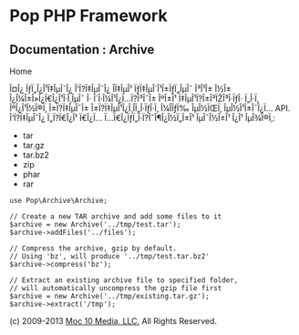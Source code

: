 Pop PHP Framework
=================

Documentation : Archive
-----------------------

Home

Î¤Î¿ ÏƒÏ„Î¿Î¹Ï‡ÎµÎ¯Î¿ Î‘Ï?Ï‡ÎµÎ¯Î¿ Î­Ï‡ÎµÎ¹ ÏƒÏ‡ÎµÎ´Î¹Î±ÏƒÏ„ÎµÎ¯ Î³Î¹Î±
Î½Î± Î¿Î¼Î±Î»Î¿Ï€Î¿Î¹Î·Î¸ÎµÎ¯ Î· Î´Î·Î¼Î¹Î¿Ï…Ï?Î³Î¯Î± ÎºÎ±Î¹
Ï‡ÎµÎ¹Ï?Î±Î³ÏŽÎ³Î·ÏƒÎ· Ï„Î·Ï‚ ÎºÎ¿Î¹Î½Î®Ï‚ Î±Ï?Ï‡ÎµÎ¯Î±
Î±Ï?Ï‡ÎµÎ¹Î¿Î¸Î­Ï„Î·ÏƒÎ·Ï‚ Î¼Î­ÏƒÏ‰ ÎµÎ½ÏŒÏ‚ ÎµÎ½Î¹Î±Î¯Î¿Ï… API.
Î‘Ï?Ï‡ÎµÎ¯Î¿ Ï„Ï?Ï€Î¿Î¹ Ï€Î¿Ï… Ï…Ï€Î¿ÏƒÏ„Î·Ï?Î¯Î¶Î¿Î½Ï„Î±Î¹ ÎµÎ¯Î½Î±Î¹
Î¿Î¹ ÎµÎ¾Î®Ï‚:

-   tar
-   tar.gz
-   tar.bz2
-   zip
-   phar
-   rar

<!-- -->

    use Pop\Archive\Archive;

    // Create a new TAR archive and add some files to it
    $archive = new Archive('../tmp/test.tar');
    $archive->addFiles('../files');

    // Compress the archive, gzip by default.
    // Using 'bz', will produce '../tmp/test.tar.bz2'
    $archive->compress('bz');

    // Extract an existing archive file to specified folder,
    // will automatically uncompress the gzip file first
    $archive = new Archive('../tmp/existing.tar.gz');
    $archive->extract('/tmp');

\(c) 2009-2013 [Moc 10 Media, LLC.](http://www.moc10media.com) All
Rights Reserved.
